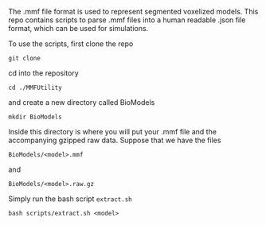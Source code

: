 The .mmf file format is used to represent segmented voxelized models. This repo contains scripts to parse .mmf files into a human readable .json file format, which can be used for simulations. 

To use the scripts, first clone the repo

```git clone  ```

cd into the repository

```cd ./MMFUtility```

and create a new directory called BioModels

```mkdir BioModels```

Inside this directory is where you will put your .mmf file and the accompanying gzipped raw data. Suppose that we have the files

```BioModels/<model>.mmf```

and

```BioModels/<model>.raw.gz```

Simply run the bash script ```extract.sh```

```bash scripts/extract.sh <model>```
